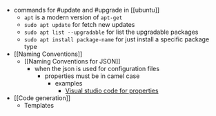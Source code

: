 - commands for #update and #upgrade in [[ubuntu]]
	- `apt` is a modern version of `apt-get`
	- `sudo apt update` for fetch new updates
	- `sudo apt list --upgradable` for list the upgradable packages
	- `sudo apt install package-name` for just install  a specific package type
- [[Naming Conventions]]
	- [[Naming Conventions for JSON]]
		- when the json is used for configuration files
			- properties must be in camel case
				- examples
					- [Visual studio code for properties](https://code.visualstudio.com/api/references/theme-color)
- [[Code generation]]
	- Templates